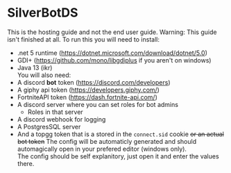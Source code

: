 # SilverBotDS
This is the hosting guide and not the end user guide.
Warning: This guide isn't finished at all.
To run this you will need to install:
- .net 5 runtime (https://dotnet.microsoft.com/download/dotnet/5.0)
- GDI+ (https://github.com/mono/libgdiplus if you aren't on windows)
- Java 13 (ikr)  
You will also need:
- A discord **bot** token (https://discord.com/developers)
- A giphy api token (https://developers.giphy.com/)
- FortniteAPI token (https://dash.fortnite-api.com/)
- A discord server where you can set roles for bot admins
  - Roles in that server
- A discord webhook for logging
- A PostgresSQL server
- And a topgg token that is a stored in the `connect.sid` cookie ~~or an actual bot token~~
The config will be automaticly generated and should automagically open in your prefered editor (windows only).  
The config should be self explanitory, just open it and enter the values there.
